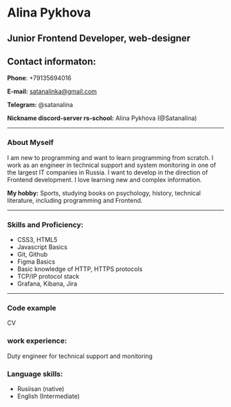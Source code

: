 # Alina Pykhova

## Junior Frontend Developer, web-designer

## Contact informaton:

**Phone**: +79135694016

**E-mail:** satanalinka@gmail.com

**Telegram:** @satanalina

**Nickname discord-server rs-school:** Alina Pykhova (@Satanalina)


***

### About Myself
I am new to programming and want to learn programming from scratch. I work as an engineer in technical support and system monitoring in one of the largest IT companies in Russia. I want to develop in the direction of Frontend development. I love learning new and complex information.

**My hobby:** Sports, studying books on psychology, history, technical literature, including programming and Frontend.


***

### Skills and Proficiency:
- CSS3, HTML5
- Javascript Basics
- Git, Github
- Figma Basics
- Basic knowledge of HTTP, HTTPS protocols
- TCP/IP protocol stack
- Grafana, Kibana, Jira


***
### Code example
CV


### work experience: 
Duty engineer for technical support and monitoring


### Language skills:
- Rusiisan (native)
- English (Intermediate)
